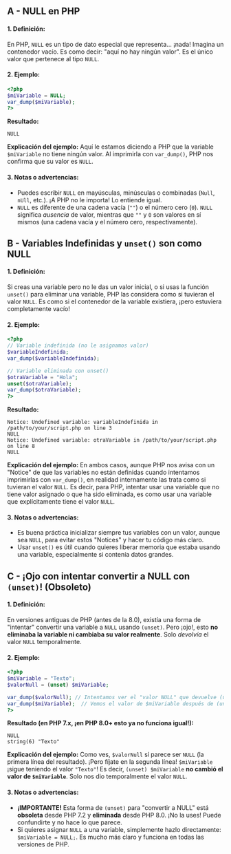 ## A - NULL en PHP

#### 1. **Definición:**

En PHP, `NULL` es un tipo de dato especial que representa... ¡nada! Imagina un contenedor vacío. Es como decir: "aquí no hay ningún valor". Es el único valor que pertenece al tipo `NULL`.

#### 2. **Ejemplo:**

```php
<?php
$miVariable = NULL;
var_dump($miVariable);
?>
```

**Resultado:**

```
NULL
```

**Explicación del ejemplo:**
Aquí le estamos diciendo a PHP que la variable `$miVariable` no tiene ningún valor. Al imprimirla con `var_dump()`, PHP nos confirma que su valor es `NULL`.

#### 3. **Notas o advertencias:**

- Puedes escribir `NULL` en mayúsculas, minúsculas o combinadas (`Null`, `nUll`, etc.). ¡A PHP no le importa! Lo entiende igual.
- `NULL` es diferente de una cadena vacía (`""`) o el número cero (`0`). `NULL` significa _ausencia_ de valor, mientras que `""` y `0` son valores en sí mismos (una cadena vacía y el número cero, respectivamente).

## B - Variables Indefinidas y `unset()` son como NULL

#### 1. **Definición:**

Si creas una variable pero no le das un valor inicial, o si usas la función `unset()` para eliminar una variable, PHP las considera como si tuvieran el valor `NULL`. Es como si el contenedor de la variable existiera, ¡pero estuviera completamente vacío!

#### 2. **Ejemplo:**

```php
<?php
// Variable indefinida (no le asignamos valor)
$variableIndefinida;
var_dump($variableIndefinida);

// Variable eliminada con unset()
$otraVariable = "Hola";
unset($otraVariable);
var_dump($otraVariable);
?>
```

**Resultado:**

```
Notice: Undefined variable: variableIndefinida in /path/to/your/script.php on line 3
NULL
Notice: Undefined variable: otraVariable in /path/to/your/script.php on line 8
NULL
```

**Explicación del ejemplo:**
En ambos casos, aunque PHP nos avisa con un "Notice" de que las variables no están definidas cuando intentamos imprimirlas con `var_dump()`, en realidad internamente las trata como si tuvieran el valor `NULL`. Es decir, para PHP, intentar usar una variable que no tiene valor asignado o que ha sido eliminada, es como usar una variable que explícitamente tiene el valor `NULL`.

#### 3. **Notas o advertencias:**

- Es buena práctica inicializar siempre tus variables con un valor, aunque sea `NULL`, para evitar estos "Notices" y hacer tu código más claro.
- Usar `unset()` es útil cuando quieres liberar memoria que estaba usando una variable, especialmente si contenía datos grandes.

## C - ¡Ojo con intentar convertir a NULL con `(unset)`! (Obsoleto)

#### 1. **Definición:**

En versiones antiguas de PHP (antes de la 8.0), existía una forma de "intentar" convertir una variable a `NULL` usando `(unset)`. Pero ¡ojo!, esto **no eliminaba la variable ni cambiaba su valor realmente**. Solo _devolvía_ el valor `NULL` temporalmente.

#### 2. **Ejemplo:**

```php
<?php
$miVariable = "Texto";
$valorNull = (unset) $miVariable;

var_dump($valorNull); // Intentamos ver el "valor NULL" que devuelve (unset)
var_dump($miVariable);  // Vemos el valor de $miVariable después de (unset)
?>
```

**Resultado (en PHP 7.x, ¡en PHP 8.0+ esto ya no funciona igual!):**

```
NULL
string(6) "Texto"
```

**Explicación del ejemplo:**
Como ves, `$valorNull` sí parece ser `NULL` (la primera línea del resultado). ¡Pero fíjate en la segunda línea! `$miVariable` ¡sigue teniendo el valor `"Texto"`! Es decir, `(unset) $miVariable` **no cambió el valor de `$miVariable`**. Solo nos dio temporalmente el valor `NULL`.

#### 3. **Notas o advertencias:**

- **¡IMPORTANTE!** Esta forma de `(unset)` para "convertir a NULL" está **obsoleta** desde PHP 7.2 y **eliminada** desde PHP 8.0. ¡No la uses! Puede confundirte y no hace lo que parece.
- Si quieres asignar `NULL` a una variable, simplemente hazlo directamente: `$miVariable = NULL;`. Es mucho más claro y funciona en todas las versiones de PHP.
